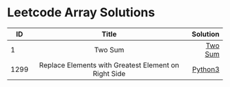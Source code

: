 # Leetcode Array Solutions


| ID            | Title        | Solution  |
| ------------- |:-------------:| -----:|
| 1             |	Two Sum       | [Two Sum](https://github.com/devmins-code/Leetcode_Solutions/blob/master/Array/0001_Two_Sum.py)|
| 1299            |Replace Elements with Greatest Element on Right Side | [Python3](https://github.com/devmins-code/Leetcode_Solutions/blob/master/Array/1299_Replace_Elements_With_Greatest_Element_On_Right_Side.py)|